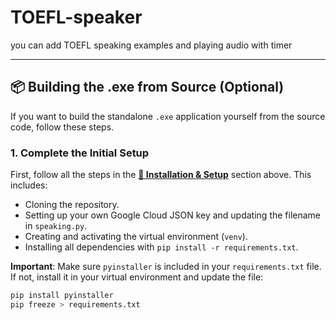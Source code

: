 # TOEFL-speaker
you can add TOEFL speaking examples and playing audio with timer

---

## 📦 Building the .exe from Source (Optional)

If you want to build the standalone `.exe` application yourself from the source code, follow these steps.

### 1. Complete the Initial Setup
First, follow all the steps in the **[🚀 Installation & Setup](#-installation--setup)** section above. This includes:
-   Cloning the repository.
-   Setting up your own Google Cloud JSON key and updating the filename in `speaking.py`.
-   Creating and activating the virtual environment (`venv`).
-   Installing all dependencies with `pip install -r requirements.txt`.

**Important**: Make sure `pyinstaller` is included in your `requirements.txt` file. If not, install it in your virtual environment and update the file:
```bash
pip install pyinstaller
pip freeze > requirements.txt
